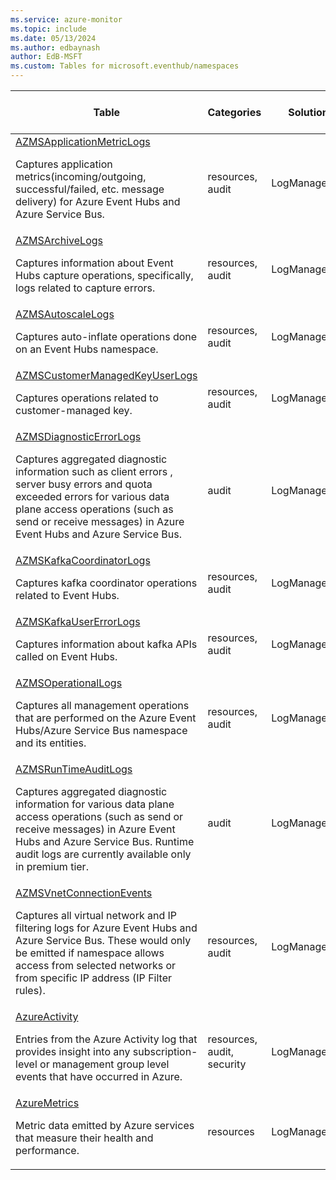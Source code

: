 ```yaml
---
ms.service: azure-monitor
ms.topic: include
ms.date: 05/13/2024
ms.author: edbaynash
author: EdB-MSFT
ms.custom: Tables for microsoft.eventhub/namespaces
---
```



| Table | Categories | Solutions|[Supports basic log plan](/azure/azure-monitor/logs/basic-logs-configure?tabs=portal-1#compare-the-basic-and-analytics-log-data-plans)| Queries|
|---|---|---|---|---|
| [AZMSApplicationMetricLogs](/azure/azure-monitor/reference/tables/AZMSApplicationMetricLogs)<p>Captures application metrics(incoming/outgoing, successful/failed, etc. message delivery) for Azure Event Hubs and Azure Service Bus. | resources, audit | LogManagement | Yes| -|
| [AZMSArchiveLogs](/azure/azure-monitor/reference/tables/AZMSArchiveLogs)<p>Captures information about Event Hubs capture operations, specifically, logs related to capture errors. | resources, audit | LogManagement | Yes| -|
| [AZMSAutoscaleLogs](/azure/azure-monitor/reference/tables/AZMSAutoscaleLogs)<p>Captures auto-inflate operations done on an Event Hubs namespace. | resources, audit | LogManagement | Yes| -|
| [AZMSCustomerManagedKeyUserLogs](/azure/azure-monitor/reference/tables/AZMSCustomerManagedKeyUserLogs)<p>Captures operations related to customer-managed key. | resources, audit | LogManagement | Yes| -|
| [AZMSDiagnosticErrorLogs](/azure/azure-monitor/reference/tables/AZMSDiagnosticErrorLogs)<p>Captures aggregated diagnostic information such as client errors , server busy errors and quota exceeded errors for various data plane access operations (such as send or receive messages) in Azure Event Hubs and Azure Service Bus. | audit | LogManagement | Yes| [Yes](/azure/azure-monitor/reference/queries/azmsdiagnosticerrorlogs)|
| [AZMSKafkaCoordinatorLogs](/azure/azure-monitor/reference/tables/AZMSKafkaCoordinatorLogs)<p>Captures kafka coordinator operations related to Event Hubs. | resources, audit | LogManagement | Yes| -|
| [AZMSKafkaUserErrorLogs](/azure/azure-monitor/reference/tables/AZMSKafkaUserErrorLogs)<p>Captures information about kafka APIs called on Event Hubs. | resources, audit | LogManagement | Yes| -|
| [AZMSOperationalLogs](/azure/azure-monitor/reference/tables/AZMSOperationalLogs)<p>Captures all management operations that are performed on the Azure Event Hubs/Azure Service Bus namespace and its entities. | resources, audit | LogManagement | Yes| [Yes](/azure/azure-monitor/reference/queries/azmsoperationallogs)|
| [AZMSRunTimeAuditLogs](/azure/azure-monitor/reference/tables/AZMSRunTimeAuditLogs)<p>Captures aggregated diagnostic information for various data plane access operations (such as send or receive messages) in Azure Event Hubs and Azure Service Bus. Runtime audit logs are currently available only in premium tier. | audit | LogManagement | Yes| [Yes](/azure/azure-monitor/reference/queries/azmsruntimeauditlogs)|
| [AZMSVnetConnectionEvents](/azure/azure-monitor/reference/tables/AZMSVnetConnectionEvents)<p>Captures all virtual network and IP filtering logs for Azure Event Hubs and Azure Service Bus. These would only be emitted if namespace allows access from selected networks or from specific IP address (IP Filter rules). | resources, audit | LogManagement | Yes| [Yes](/azure/azure-monitor/reference/queries/azmsvnetconnectionevents)|
| [AzureActivity](/azure/azure-monitor/reference/tables/AzureActivity)<p>Entries from the Azure Activity log that provides insight into any subscription-level or management group level events that have occurred in Azure. | resources, audit, security | LogManagement | No| [Yes](/azure/azure-monitor/reference/queries/azureactivity)|
| [AzureMetrics](/azure/azure-monitor/reference/tables/AzureMetrics)<p>Metric data emitted by Azure services that measure their health and performance. | resources | LogManagement | No| [Yes](/azure/azure-monitor/reference/queries/azuremetrics)|

  
